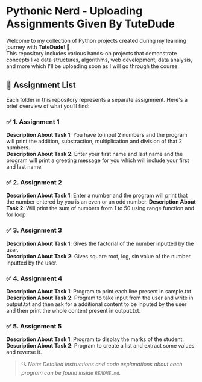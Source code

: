 # Pythonic Nerd - Uploading Assignments Given By TuteDude

Welcome to my collection of Python projects created during my learning journey with **TuteDude**! 🚀  
This repository includes various hands-on projects that demonstrate concepts like data structures, algorithms, web development, data analysis, and more which I'll be uploading soon as I will go through the course.

## 📁 Assignment List

Each folder in this repository represents a separate assignment. Here's a brief overview of what you’ll find:

### ✅ 1. Assignment 1
**Description About Task 1**: You have to input 2 numbers and the program will print the addition, substraction, multiplication and division of that 2 numbers.\
**Description About Task 2**: Enter your first name and last name and the program will print a greeting message for you which will include your first and last name.

### ✅ 2. Assignment 2
**Description About Task 1**: Enter a number and the program will print that the number entered by you is an even or an odd number.
**Description About Task 2**: Will print the sum of numbers from 1 to 50 using range function and for loop

### ✅ 3. Assignment 3
**Description About Task 1**: Gives the factorial of the number inputted by the user.\
**Description About Task 2**: Gives square root, log, sin value of the number inputted by the user.

### ✅ 4. Assignment 4
**Description About Task 1**: Program to print each line present in sample.txt.\
**Description About Task 2**: Program to take input from the user and write in output.txt and then ask for a additional content to be inputed by the user and then print the whole content present in output.txt.

### ✅ 5. Assignment 5
**Description About Task 1**: Program to display the marks of the student.\
**Description About Task 2**: Program to create a list and extract some values and reverse it.

> 🔍 _Note: Detailed instructions and code explanations about each program can be found inside `README.md`._
